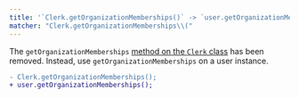 ```yaml
---
title: '`Clerk.getOrganizationMemberships()` -> `user.getOrganizationMemberships()`'
matcher: "Clerk.getOrganizationMemberships\\("
---
```


The `getOrganizationMemberships` [method on the `Clerk` class](https://clerk.com/docs/references/javascript/clerk/clerk#organization) has been removed. Instead, use `getOrganizationMemberships` on a user instance.

```diff
- Clerk.getOrganizationMemberships();
+ user.getOrganizationMemberships();
```
